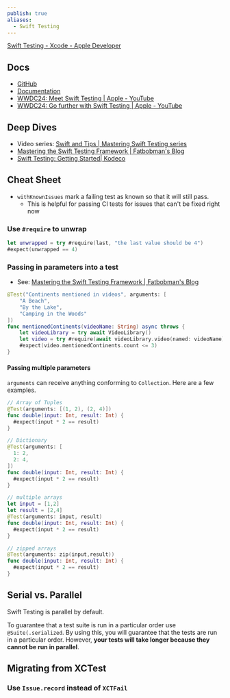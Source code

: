 ```yaml
---
publish: true
aliases:
  - Swift Testing
---
```

[Swift Testing - Xcode - Apple Developer](https://developer.apple.com/xcode/swift-testing/) 
## Docs
- [GitHub](https://github.com/swiftlang/swift-testing)
- [Documentation](https://swiftpackageindex.com/swiftlang/swift-testing/main/documentation/testing)
- [WWDC24: Meet Swift Testing | Apple - YouTube](https://www.youtube.com/watch?v=WFnkNcvLnCI&pp=ygUNc3dpZnQgdGVzdGluZw%3D%3D)
- [WWDC24: Go further with Swift Testing | Apple - YouTube](https://www.youtube.com/watch?v=bOvWGHi-BxI&t=5s&pp=ygUNc3dpZnQgdGVzdGluZw%3D%3D)

## Deep Dives
- Video series: [Swift and Tips | Mastering Swift Testing series](https://www.youtube.com/watch?v=zXjM1cFUwW4&list=PLHWvYoDHvsOV67md_mU5nMN_HDZK7rEKn&pp=iAQB) 
- [Mastering the Swift Testing Framework | Fatbobman's Blog](https://fatbobman.com/en/posts/mastering-the-swift-testing-framework/#parameterized-testing)  
- [Swift Testing: Getting Started| Kodeco](https://www.kodeco.com/45333595-swift-testing-getting-started)

## Cheat Sheet
- `withKnownIssues` mark a failing test as known so that it will still pass. 
	- This is helpful for passing CI tests for issues that can't be fixed right now

### Use `#require` to unwrap
```swift 
let unwrapped = try #require(last, "the last value should be 4")
#expect(unwrapped == 4)
```

### Passing in parameters into a test
- See: [Mastering the Swift Testing Framework | Fatbobman's Blog](https://fatbobman.com/en/posts/mastering-the-swift-testing-framework/#parameterized-testing) 

```swift
@Test("Continents mentioned in videos", arguments: [
    "A Beach",
    "By the Lake",
    "Camping in the Woods"
])
func mentionedContinents(videoName: String) async throws {
    let videoLibrary = try await VideoLibrary()
    let video = try #require(await videoLibrary.video(named: videoName))
    #expect(video.mentionedContinents.count <= 3)
}
```

#### Passing multiple parameters
`arguments` can receive anything conforming to `Collection`.  Here are a few examples. 

```swift
// Array of Tuples
@Test(arguments: [(1, 2), (2, 4)])
func double(input: Int, result: Int) {
  #expect(input * 2 == result)
}

// Dictionary
@Test(arguments: [
  1: 2,
  2: 4,
])
func double(input: Int, result: Int) {
  #expect(input * 2 == result)
}

// multiple arrays
let input = [1,2]
let result = [2,4]
@Test(arguments: input, result)
func double(input: Int, result: Int) {
  #expect(input * 2 == result)
}

// zipped arrays
@Test(arguments: zip(input,result))
func double(input: Int, result: Int) {
  #expect(input * 2 == result)
}
```

## Serial vs. Parallel
Swift Testing is parallel by default. 

To guarantee that a test suite is run in a particular order use `@Suite(.serialized`. By using this, you will guarantee that the tests are run in a particular order. However, **your tests will take longer because they cannot be run in parallel**.

## Migrating from XCTest
### Use `Issue.record` instead of `XCTFail`

